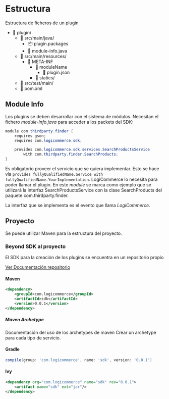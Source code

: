 # Estructura

Estructura de ficheros de un plugin

- :file_folder: plugin/
  - :file_folder: src/main/java/
    - :package: plugin.packages
    - :page_facing_up: module-info.java
  - :file_folder: src/main/resources/
    - :file_folder: META-INF
      - :file_folder: moduleName
        - :page_facing_up: plugin.json
      - :file_folder: statics/
  - :file_folder: src/test/main/
  - :page_facing_up: pom.xml

## Module Info

Los plugins se deben desarrollar con el sistema de módulos. Necesitan el fichero *module-info.java* para acceder a los packets del SDK:

```java
module com.thirdparty.finder {
    requires gson;
    requires com.logicommerce.sdk;

    provides com.logicommerce.sdk.services.SearchProductsService
        with com.thirdparty.finder.SearchProducts;
}
```

Es obligatorio proveer el servicio que se quiera implementar. Esto se hace vía `provides fullyQualifiedName.Service with fullyQualifiedName.YourImplementation`. LogiCommerce lo necesita para poder llamar el plugin. En este *module* se marca como ejemplo que se utilizará la interfaz SearchProductsService con la clase SearchProducts del paquete com.thirdparty.finder.

La interfaz que se implementa es el evento que llama *LogiCommerce*.

## Proyecto

Se puede utilizar Maven para la estructura del proyecto.

### Beyond SDK al proyecto

El SDK para la creación de los plugins se encuentra en un repositorio propio

[Ver Documentación repositorio](Repository.md)

#### Maven

```xml
<dependency>
    <groupId>com.logicommerce</groupId>
    <artifactId>sdk</artifactId>
    <version>0.0.1</version>
</dependency>
```

##### Maven Archetype

Documentación del uso de los archetypes de maven
Crear un archetype para cada tipo de servicio.

#### Gradle

```gradle
compile(group: 'com.logicommerce', name: 'sdk', version: '0.0.1')
```

#### Ivy

```xml
<dependency org="com.logicommerce" name="sdk" rev="0.0.1">
    <artifact name="sdk" ext="jar"/>
</dependency>
```

